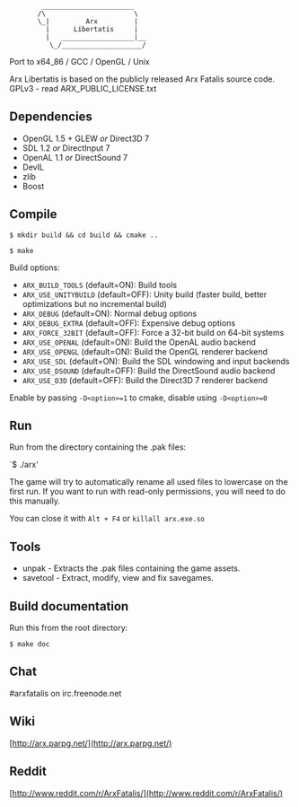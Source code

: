             _______________________
           /\                      \
           \_|         Arx         |
             |      Libertatis     |
             |   __________________|__
              \_/____________________/


Port to x64_86 / GCC / OpenGL / Unix

Arx Libertatis is based on the publicly released Arx Fatalis source code.
GPLv3 - read ARX_PUBLIC_LICENSE.txt

## Dependencies

* OpenGL 1.5 + GLEW *or* Direct3D 7
* SDL 1.2 *or* DirectInput 7
* OpenAL 1.1 *or* DirectSound 7
* DevIL
* zlib
* Boost

## Compile

`$ mkdir build && cd build && cmake ..`

`$ make`

Build options:

* `ARX_BUILD_TOOLS` (default=ON): Build tools
* `ARX_USE_UNITYBUILD` (default=OFF): Unity build (faster build, better optimizations but no incremental build)
* `ARX_DEBUG` (default=ON): Normal debug options
* `ARX_DEBUG_EXTRA` (default=OFF): Expensive debug options
* `ARX_FORCE_32BIT` (default=OFF): Force a 32-bit build on 64-bit systems
* `ARX_USE_OPENAL` (default=ON): Build the OpenAL audio backend
* `ARX_USE_OPENGL` (default=ON): Build the OpenGL renderer backend
* `ARX_USE_SDL` (default=ON): Build the SDL windowing and input backends
* `ARX_USE_DSOUND` (default=OFF): Build the DirectSound audio backend
* `ARX_USE_D3D` (default=OFF): Build the Direct3D 7 renderer backend

Enable by passing `-D<option>=1` to cmake, disable using `-D<option>=0`

## Run

Run from the directory containing the .pak files:

`$ ./arx'

The game will try to automatically rename all used files to lowercase on the first run. If you want to run with read-only permissions, you will need to do this manually.

You can close it with `Alt + F4` or `killall arx.exe.so`

## Tools

* unpak - Extracts the .pak files containing the game assets.
* savetool - Extract, modify, view and fix savegames.

## Build documentation

Run this from the root directory:

`$ make doc`

## Chat

\#arxfatalis on irc.freenode.net

## Wiki

[http://arx.parpg.net/](http://arx.parpg.net/)

## Reddit

[http://www.reddit.com/r/ArxFatalis/](http://www.reddit.com/r/ArxFatalis/)
